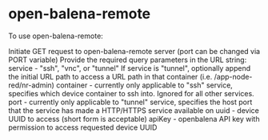 # open-balena-remote

To use open-balena-remote:

Initiate GET request to open-balena-remote server (port can be changed via PORT variable)
Provide the required query parameters in the URL string:
service - "ssh", "vnc", or "tunnel"
If service is "tunnel", optionally append the initial URL path to access a URL path in that container (i.e. /app-node-red/nr-admin)
container - currently only applicable to "ssh" service, specifies which device container to ssh into.  Ignored for all other services.
port - currently only applicable to "tunnel" service, specifies the host port that the service has made a HTTP/HTTPS service available on
uuid - device UUID to access (short form is acceptable)
apiKey - openbalena API key with permission to access requested device UUID
